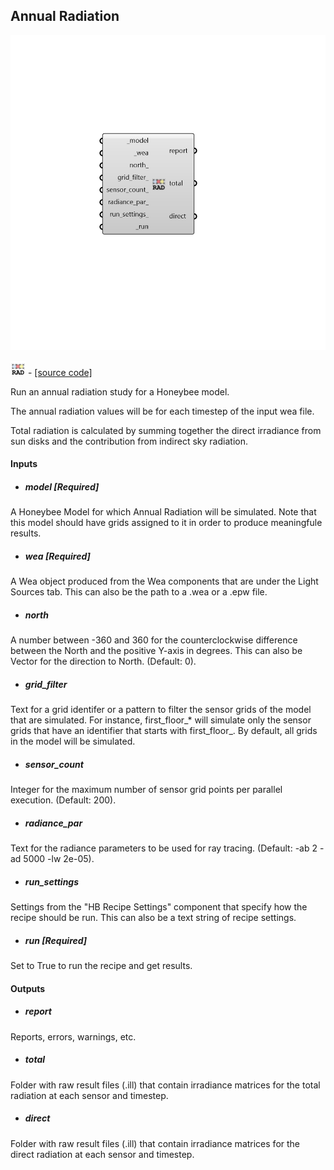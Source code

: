 ## Annual Radiation

![](../../images/components/Annual_Radiation.png)

![](../../images/icons/Annual_Radiation.png) - [[source code]](https://github.com/ladybug-tools/honeybee-grasshopper-radiance/blob/master/honeybee_grasshopper_radiance/src//HB%20Annual%20Radiation.py)


Run an annual radiation study for a Honeybee model. 

The annual radiation values will be for each timestep of the input wea file. 

Total radiation is calculated by summing together the direct irradiance from sun disks and the contribution from indirect sky radiation. 



#### Inputs
* ##### model [Required]
A Honeybee Model for which Annual Radiation will be simulated. Note that this model should have grids assigned to it in order to produce meaningfule results. 
* ##### wea [Required]
A Wea object produced from the Wea components that are under the Light Sources tab. This can also be the path to a .wea or a .epw file. 
* ##### north 
A number between -360 and 360 for the counterclockwise difference between the North and the positive Y-axis in degrees. This can also be Vector for the direction to North. (Default: 0). 
* ##### grid_filter 
Text for a grid identifer or a pattern to filter the sensor grids of the model that are simulated. For instance, first_floor_* will simulate only the sensor grids that have an identifier that starts with first_floor_. By default, all grids in the model will be simulated. 
* ##### sensor_count 
Integer for the maximum number of sensor grid points per parallel execution. (Default: 200). 
* ##### radiance_par 
Text for the radiance parameters to be used for ray tracing. (Default: -ab 2 -ad 5000 -lw 2e-05). 
* ##### run_settings 
Settings from the "HB Recipe Settings" component that specify how the recipe should be run. This can also be a text string of recipe settings. 
* ##### run [Required]
Set to True to run the recipe and get results. 

#### Outputs
* ##### report
Reports, errors, warnings, etc. 
* ##### total
Folder with raw result files (.ill) that contain irradiance matrices for the total radiation at each sensor and timestep. 
* ##### direct
Folder with raw result files (.ill) that contain irradiance matrices for the direct radiation at each sensor and timestep. 